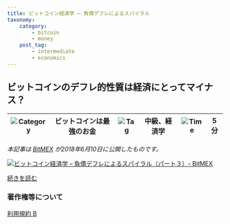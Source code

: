 ```yaml
---
title: ビットコイン経済学 – 負債デフレによるスパイラル
taxonomy:
    category:
        - bitcoin
        - money
    post_tag:
        - intermediate
        - economics
---
```

## ビットコインのデフレ的性質は経済にとってマイナス？

|  ![Category](/_images/category.png)  |  ビットコインは最強のお金  |  ![Tag](/_images/tag.png)  |  中級、経済学  | ![Time](/_images/timer.png)  |  5分  |
| ---- | ---- | ---- | ---- | ---- | ---- |

*本記事は [BitMEX](https://www.bitmex.com/) が2018年6月10日に公開したものです。*

[![ビットコイン経済学 – 負債デフレによるスパイラル（パート３）- BitMEX](/_images/deflationary_debt_spiral_1.png)](https://blog.bitmex.com/ja_jp-bitcoin-economics-part-3/)

[続きを読む](https://blog.bitmex.com/ja_jp-bitcoin-economics-part-3/)


### 著作権等について
[利用規約 B](https://lostinbitcoin.jp/copyright/#uab)
